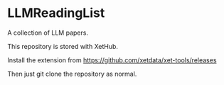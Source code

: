 # LLMReadingList
A collection of LLM papers.

This repository is stored with XetHub.

Install the extension from https://github.com/xetdata/xet-tools/releases

Then just git clone the repository as normal.


